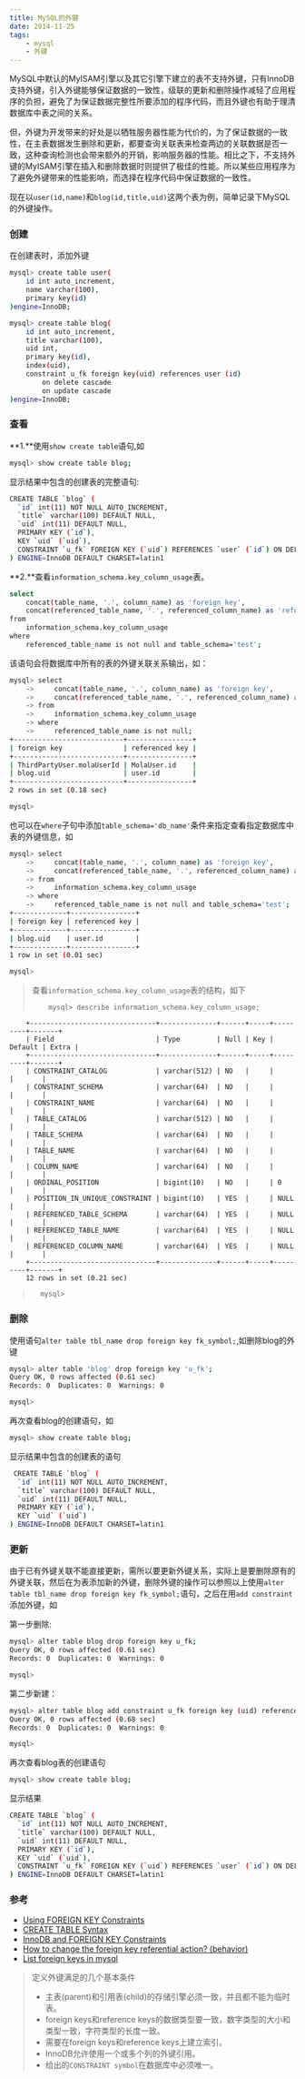 ```yaml
---
title: MySQL的外键
date: 2014-11-25
tags:
    - mysql
    - 外键
---
```



MySQL中默认的MyISAM引擎以及其它引擎下建立的表不支持外键，只有InnoDB支持外键，引入外键能够保证数据的一致性，级联的更新和删除操作减轻了应用程序的负担，避免了为保证数据完整性所要添加的程序代码，而且外键也有助于理清数据库中表之间的关系。

但，外键为开发带来的好处是以牺牲服务器性能为代价的，为了保证数据的一致性，在主表数据发生删除和更新，都要查询关联表来检查两边的关联数据是否一致，这种查询检测也会带来额外的开销，影响服务器的性能。相比之下，不支持外键的MyISAM引擎在插入和删除数据时则提供了极佳的性能。所以某些应用程序为了避免外键带来的性能影响，而选择在程序代码中保证数据的一致性。

现在以`user(id,name)`和`blog(id,title,uid)`这两个表为例，简单记录下MySQL的外键操作。

### 创建

在创建表时，添加外键
```sh
mysql> create table user(
    id int auto_increment,
    name varchar(100),
    primary key(id)
)engine=InnoDB;

mysql> create table blog(
    id int auto_increment,
    title varchar(100),
    uid int,
    primary key(id),
    index(uid),
    constraint u_fk foreign key(uid) references user (id)
        on delete cascade
        on update cascade
)engine=InnoDB;
```
### 查看
**1.**使用`show create table`语句,如
```sh
mysql> show create table blog;
```
显示结果中包含的创建表的完整语句:
```sh
CREATE TABLE `blog` (
  `id` int(11) NOT NULL AUTO_INCREMENT,
  `title` varchar(100) DEFAULT NULL,
  `uid` int(11) DEFAULT NULL,
  PRIMARY KEY (`id`),
  KEY `uid` (`uid`),
  CONSTRAINT `u_fk` FOREIGN KEY (`uid`) REFERENCES `user` (`id`) ON DELETE CASCADE ON UPDATE CASCADE
) ENGINE=InnoDB DEFAULT CHARSET=latin1
```
**2.**查看`information_schema.key_column_usage`表。
```sh
select
    concat(table_name, '.', column_name) as 'foreign key',
    concat(referenced_table_name, '.', referenced_column_name) as 'referenced key'
from
    information_schema.key_column_usage
where
    referenced_table_name is not null and table_schema='test';
```
该语句会将数据库中所有的表的外键关联关系输出，如：
```sh
mysql> select
    ->     concat(table_name, '.', column_name) as 'foreign key',
    ->     concat(referenced_table_name, '.', referenced_column_name) as 'referenced key'
    -> from
    ->     information_schema.key_column_usage
    -> where
    ->     referenced_table_name is not null;
+---------------------------+----------------+
| foreign key               | referenced key |
+---------------------------+----------------+
| ThirdPartyUser.molaUserId | MolaUser.id    |
| blog.uid                  | user.id        |
+---------------------------+----------------+
2 rows in set (0.18 sec)

mysql>
```
也可以在`where`子句中添加`table_schema='db_name'`条件来指定查看指定数据库中表的外键信息，如
```sh
mysql> select
    ->     concat(table_name, '.', column_name) as 'foreign key',
    ->     concat(referenced_table_name, '.', referenced_column_name) as 'referenced key'
    -> from
    ->     information_schema.key_column_usage
    -> where
    ->     referenced_table_name is not null and table_schema='test';
+-------------+----------------+
| foreign key | referenced key |
+-------------+----------------+
| blog.uid    | user.id        |
+-------------+----------------+
1 row in set (0.01 sec)

mysql>
```
> 查看`information_schema.key_column_usage`表的结构，如下
>
> 		  mysql> describe information_schema.key_column_usage;
		+-------------------------------+--------------+------+-----+---------+-------+
		| Field                         | Type         | Null | Key | Default | Extra |
		+-------------------------------+--------------+------+-----+---------+-------+
		| CONSTRAINT_CATALOG            | varchar(512) | NO   |     |         |       |
		| CONSTRAINT_SCHEMA             | varchar(64)  | NO   |     |         |       |
		| CONSTRAINT_NAME               | varchar(64)  | NO   |     |         |       |
		| TABLE_CATALOG                 | varchar(512) | NO   |     |         |       |
		| TABLE_SCHEMA                  | varchar(64)  | NO   |     |         |       |
		| TABLE_NAME                    | varchar(64)  | NO   |     |         |       |
		| COLUMN_NAME                   | varchar(64)  | NO   |     |         |       |
		| ORDINAL_POSITION              | bigint(10)   | NO   |     | 0       |       |
		| POSITION_IN_UNIQUE_CONSTRAINT | bigint(10)   | YES  |     | NULL    |       |
		| REFERENCED_TABLE_SCHEMA       | varchar(64)  | YES  |     | NULL    |       |
		| REFERENCED_TABLE_NAME         | varchar(64)  | YES  |     | NULL    |       |
		| REFERENCED_COLUMN_NAME        | varchar(64)  | YES  |     | NULL    |       |
		+-------------------------------+--------------+------+-----+---------+-------+
		12 rows in set (0.21 sec)
>		mysql>

### 删除

使用语句`alter table tbl_name drop foreign key fk_symbol;`,如删除blog的外键
```sh
mysql> alter table 'blog' drop foreign key 'u_fk';
Query OK, 0 rows affected (0.61 sec)
Records: 0  Duplicates: 0  Warnings: 0

mysql>
```
再次查看blog的创建语句，如
```sh
mysql> show create table blog;
```
显示结果中包含的创建表的语句
```sh
 CREATE TABLE `blog` (
  `id` int(11) NOT NULL AUTO_INCREMENT,
  `title` varchar(100) DEFAULT NULL,
  `uid` int(11) DEFAULT NULL,
  PRIMARY KEY (`id`),
  KEY `uid` (`uid`)
) ENGINE=InnoDB DEFAULT CHARSET=latin1
```
### 更新

由于已有外键关联不能直接更新，需所以要更新外键关系，实际上是要删除原有的外键关联，然后在为表添加新的外键，删除外键的操作可以参照以上使用`alter table tbl_name drop foreign key fk_symbol;`语句，之后在用`add constraint`添加外键，如

第一步删除:
```sh
mysql> alter table blog drop foreign key u_fk;
Query OK, 0 rows affected (0.61 sec)
Records: 0  Duplicates: 0  Warnings: 0

mysql>
```
第二步新建：
```sh
mysql> alter table blog add constraint u_fk foreign key (uid) references user (id) on delete cascade on update cascade;
Query OK, 0 rows affected (0.68 sec)
Records: 0  Duplicates: 0  Warnings: 0

mysql>
```
再次查看blog表的创建语句
```sh
mysql> show create table blog;
```
显示结果
```sh
CREATE TABLE `blog` (
  `id` int(11) NOT NULL AUTO_INCREMENT,
  `title` varchar(100) DEFAULT NULL,
  `uid` int(11) DEFAULT NULL,
  PRIMARY KEY (`id`),
  KEY `uid` (`uid`),
  CONSTRAINT `u_fk` FOREIGN KEY (`uid`) REFERENCES `user` (`id`) ON DELETE CASCADE ON UPDATE CASCADE
) ENGINE=InnoDB DEFAULT CHARSET=latin1
```
### 参考

+ [Using FOREIGN KEY Constraints](1)
+ [CREATE TABLE Syntax](2)
+ [InnoDB and FOREIGN KEY Constraints](3)
+ [How to change the foreign key referential action? (behavior)](4)
+ [List foreign keys in mysql](5)

[1]: https://dev.mysql.com/doc/refman/5.6/en/create-table-foreign-keys.html
[2]: https://dev.mysql.com/doc/refman/5.6/en/create-table.html
[3]: http://dev.mysql.com/doc/refman/5.6/en/innodb-foreign-key-constraints.html
[4]: http://stackoverflow.com/questions/3359329/how-to-change-the-foreign-key-referential-action-behavior
[5]: http://www.binarytides.com/list-foreign-keys-in-mysql/

> 定义外键满足的几个基本条件
>
>+ 主表(parent)和引用表(child)的存储引擎必须一致，并且都不能为临时表。
>+ foreign keys和reference keys的数据类型要一致，数字类型的大小和类型一致，字符类型的长度一致。
>+ 需要在foreign keys和reference keys上建立索引。
>+ InnoDB允许使用一个或多个列的外键引用。
>+ 给出的`CONSTRAINT symbol`在数据库中必须唯一。
